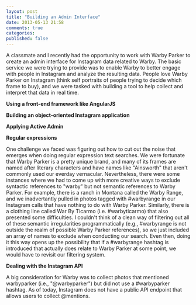 ```yaml
---
layout: post
title: "Building an Admin Interface"
date: 2013-05-13 21:58
comments: true
categories: 
published: false
---
```


A classmate and I recently had the opportunity to work with Warby Parker to create an admin interface for Instagram data related to Warby. The basic service we were trying to provide was to enable Warby to better engage with people in Instagram and analyze the resulting data. People love Warby Parker on Instagram (think self portraits of people trying to decide which frame to buy), and we were tasked with building a tool to help collect and interpret that data in real time.

<strong>Using a front-end framework like AngularJS</strong>

<strong>Building an object-oriented Instagram application</strong>

<strong>Applying Active Admin</strong>

<strong>Regular expressions</strong>

One challenge we faced was figuring out how to cut out the noise that emerges when doing regular expression text searches. We were fortunate that Warby Parker is a pretty unique brand, and many of its frames are named after literary characters and have names like "Ainsworth" that aren't commonly used our everday vernacular. Nevertheless, there were some instances where we had to come up with more creative ways to exclude syntactic references to "warby" but not semantic references to Warby Parker. For example, there is a ranch in Montana called the Warby Range, and we inadvertantly pulled in photos tagged with #warbyrange in our Instagram calls that have nothing to do with Warby Parker. Similarly, there is a clothing line called War By Ticarmo (i.e. #warbyticarmo) that also presented some difficulties. I couldn't think of a clean way of filtering out all of these semantic irregularities programmatically (e.g., #warbyrange is not outside the realm of possible Warby Parker references), so we just included an array of names to exclude when conducting our search. Even then, doing it this way opens up the possibility that if a #warbyrange hashtag is introduced that actually does relate to Warby Parker at some point, we would have to revisit our filtering system.

<strong>Dealing with the Instagram API</strong>

A big consideration for Warby was to collect photos that mentioned warbyparker (i.e., "@warbyparker") but did not use a #warbyparker hashtag. As of today, Instagram does not have a public API endpoint that allows users to collect @mentions. 